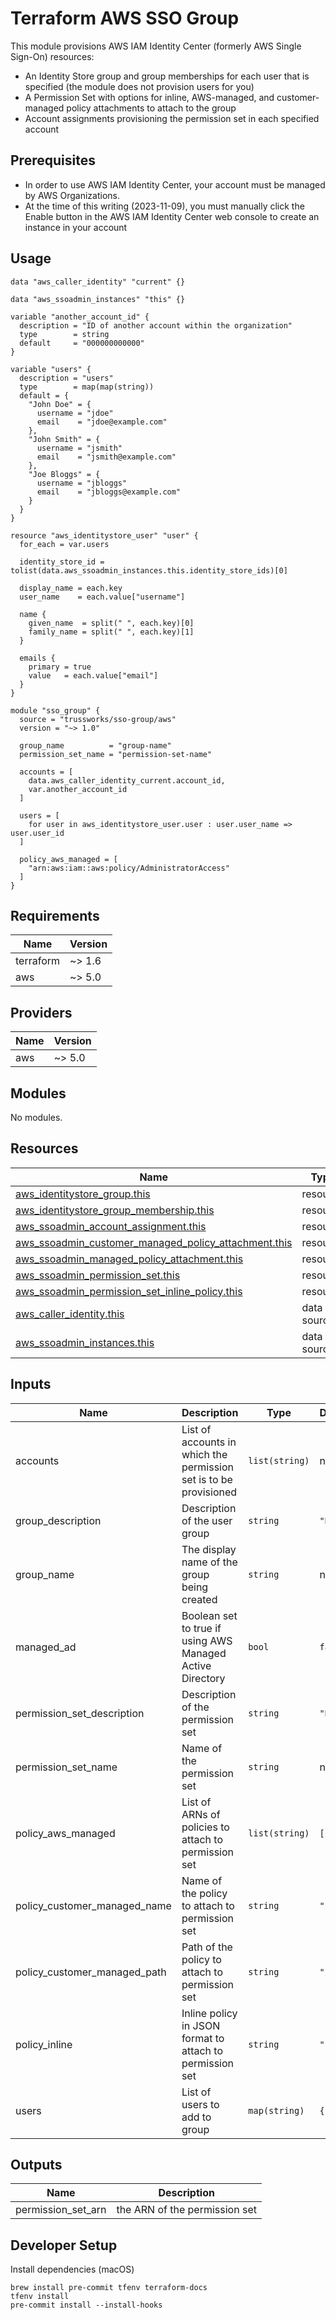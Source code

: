 # Terraform AWS SSO Group

This module provisions AWS IAM Identity Center (formerly AWS Single Sign-On) resources:

- An Identity Store group and group memberships for each user that is specified (the module does not provision users for you)
- A Permission Set with options for inline, AWS-managed, and customer-managed policy attachments to attach to the group
- Account assignments provisioning the permission set in each specified account

## Prerequisites

- In order to use AWS IAM Identity Center, your account must be managed by AWS Organizations.
- At the time of this writing (2023-11-09), you must manually click the Enable button in the AWS IAM Identity Center web console to create an instance in your account

## Usage

```hcl
data "aws_caller_identity" "current" {}

data "aws_ssoadmin_instances" "this" {}

variable "another_account_id" {
  description = "ID of another account within the organization"
  type        = string
  default     = "000000000000"
}

variable "users" {
  description = "users"
  type        = map(map(string))
  default = {
    "John Doe" = {
      username = "jdoe"
      email    = "jdoe@example.com"
    },
    "John Smith" = {
      username = "jsmith"
      email    = "jsmith@example.com"
    },
    "Joe Bloggs" = {
      username = "jbloggs"
      email    = "jbloggs@example.com"
    }
  }
}

resource "aws_identitystore_user" "user" {
  for_each = var.users

  identity_store_id = tolist(data.aws_ssoadmin_instances.this.identity_store_ids)[0]

  display_name = each.key
  user_name    = each.value["username"]

  name {
    given_name  = split(" ", each.key)[0]
    family_name = split(" ", each.key)[1]
  }

  emails {
    primary = true
    value   = each.value["email"]
  }
}

module "sso_group" {
  source = "trussworks/sso-group/aws"
  version = "~> 1.0"

  group_name          = "group-name"
  permission_set_name = "permission-set-name"

  accounts = [
    data.aws_caller_identity_current.account_id,
    var.another_account_id
  ]

  users = [
    for user in aws_identitystore_user.user : user.user_name => user.user_id
  ]

  policy_aws_managed = [
    "arn:aws:iam::aws:policy/AdministratorAccess"
  ]
}
```

<!-- BEGINNING OF PRE-COMMIT-TERRAFORM DOCS HOOK -->
## Requirements

| Name | Version |
|------|---------|
| terraform | ~> 1.6 |
| aws | ~> 5.0 |

## Providers

| Name | Version |
|------|---------|
| aws | ~> 5.0 |

## Modules

No modules.

## Resources

| Name | Type |
|------|------|
| [aws_identitystore_group.this](https://registry.terraform.io/providers/hashicorp/aws/latest/docs/resources/identitystore_group) | resource |
| [aws_identitystore_group_membership.this](https://registry.terraform.io/providers/hashicorp/aws/latest/docs/resources/identitystore_group_membership) | resource |
| [aws_ssoadmin_account_assignment.this](https://registry.terraform.io/providers/hashicorp/aws/latest/docs/resources/ssoadmin_account_assignment) | resource |
| [aws_ssoadmin_customer_managed_policy_attachment.this](https://registry.terraform.io/providers/hashicorp/aws/latest/docs/resources/ssoadmin_customer_managed_policy_attachment) | resource |
| [aws_ssoadmin_managed_policy_attachment.this](https://registry.terraform.io/providers/hashicorp/aws/latest/docs/resources/ssoadmin_managed_policy_attachment) | resource |
| [aws_ssoadmin_permission_set.this](https://registry.terraform.io/providers/hashicorp/aws/latest/docs/resources/ssoadmin_permission_set) | resource |
| [aws_ssoadmin_permission_set_inline_policy.this](https://registry.terraform.io/providers/hashicorp/aws/latest/docs/resources/ssoadmin_permission_set_inline_policy) | resource |
| [aws_caller_identity.this](https://registry.terraform.io/providers/hashicorp/aws/latest/docs/data-sources/caller_identity) | data source |
| [aws_ssoadmin_instances.this](https://registry.terraform.io/providers/hashicorp/aws/latest/docs/data-sources/ssoadmin_instances) | data source |

## Inputs

| Name | Description | Type | Default | Required |
|------|-------------|------|---------|:--------:|
| accounts | List of accounts in which the permission set is to be provisioned | `list(string)` | n/a | yes |
| group\_description | Description of the user group | `string` | `"N/A"` | no |
| group\_name | The display name of the group being created | `string` | n/a | yes |
| managed\_ad | Boolean set to true if using AWS Managed Active Directory | `bool` | `false` | no |
| permission\_set\_description | Description of the permission set | `string` | `"N/A"` | no |
| permission\_set\_name | Name of the permission set | `string` | n/a | yes |
| policy\_aws\_managed | List of ARNs of policies to attach to permission set | `list(string)` | `[]` | no |
| policy\_customer\_managed\_name | Name of the policy to attach to permission set | `string` | `""` | no |
| policy\_customer\_managed\_path | Path of the policy to attach to permission set | `string` | `"/"` | no |
| policy\_inline | Inline policy in JSON format to attach to permission set | `string` | `""` | no |
| users | List of users to add to group | `map(string)` | `{}` | no |

## Outputs

| Name | Description |
|------|-------------|
| permission\_set\_arn | the ARN of the permission set |
<!-- END OF PRE-COMMIT-TERRAFORM DOCS HOOK -->

## Developer Setup

Install dependencies (macOS)

```shell
brew install pre-commit tfenv terraform-docs
tfenv install
pre-commit install --install-hooks
```
